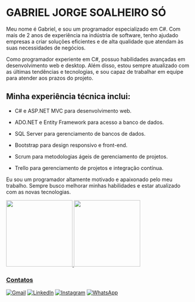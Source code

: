 # GABRIEL JORGE SOALHEIRO SÓ
Meu nome é Gabriel, e sou um programador especializado em C#. Com mais de 2 anos de experiência na indústria de software, tenho ajudado empresas a criar soluções eficientes e de alta qualidade que atendam às suas necessidades de negócios.

Como programador experiente em C#, possuo habilidades avançadas em desenvolvimento web e desktop. Além disso, estou sempre atualizado com as últimas tendências e tecnologias, e sou capaz de trabalhar em equipe para atender aos prazos do projeto.

## Minha experiência técnica inclui:

- C# e ASP.NET MVC para desenvolvimento web.

- ADO.NET e Entity Framework para acesso a banco de dados.

- SQL Server para gerenciamento de bancos de dados.

- Bootstrap para design responsivo e front-end.

- Scrum para metodologias ágeis de gerenciamento de projetos.

- Trello para gerenciamento de projetos e integração contínua.

Eu sou um programador altamente motivado e apaixonado pelo meu trabalho. Sempre busco melhorar minhas habilidades e estar atualizado com as novas tecnologias.
          
<div>
<a href="https://github.com/GabrielSoalheiro">
<img height="180em" src="https://github-readme-stats.vercel.app/api/top-langs/?username=GabrielSoalheiro&layout=compact&langs_count=10&hide=JavaScript,CSS"/>
<img height="180em" src="https://github-readme-stats.vercel.app/api?username=GabrielSoalheiro&show_icons=true&include_all_commits=true&count_private=true"/>
</div>

### Contatos

  [![Gmail](https://img.shields.io/badge/Gmail-D14836?style=for-the-badge&logo=gmail&logoColor=white)](https://mail.google.com/mail/?view=cm&fs=1&to=gabrielsoalheiro2016@gmail.com)
[![LinkedIn](https://img.shields.io/badge/linkedin-%230077B5.svg?style=for-the-badge&logo=linkedin&logoColor=white)](https://www.linkedin.com/in/gabrielsoalheiro/) [![Instagram](https://img.shields.io/badge/Instagram-%23E4405F.svg?style=for-the-badge&logo=Instagram&logoColor=white)](https://www.instagram.com/gabriel_soalheiro/) [![WhatsApp](https://img.shields.io/badge/WhatsApp-25D366?style=for-the-badge&logo=whatsapp&logoColor=white)](https://wa.me/5533999857659)
